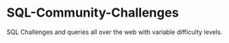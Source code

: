 # SQL-Community-Challenges
SQL Challenges and queries all over the web with variable difficulty levels.
